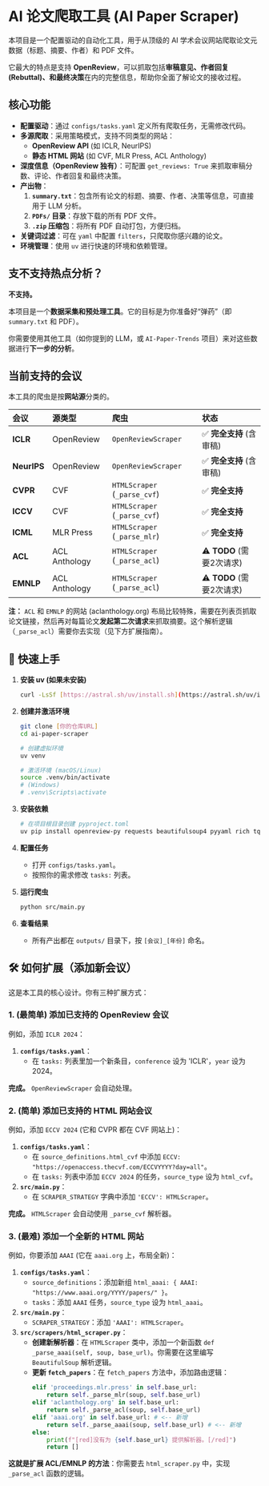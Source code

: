 # AI 论文爬取工具 (AI Paper Scraper)

本项目是一个配置驱动的自动化工具，用于从顶级的 AI 学术会议网站爬取论文元数据（标题、摘要、作者）和 PDF 文件。

它最大的特点是支持 **OpenReview**，可以抓取包括**审稿意见、作者回复 (Rebuttal)、和最终决策**在内的完整信息，帮助你全面了解论文的接收过程。

## 核心功能

* **配置驱动**：通过 `configs/tasks.yaml` 定义所有爬取任务，无需修改代码。
* **多源爬取**：采用策略模式，支持不同类型的网站：
    * **OpenReview API** (如 ICLR, NeurIPS)
    * **静态 HTML 网站** (如 CVF, MLR Press, ACL Anthology)
* **深度信息（OpenReview 独有）**：可配置 `get_reviews: True` 来抓取审稿分数、评论、作者回复和最终决策。
* **产出物**：
    1.  **`summary.txt`**：包含所有论文的标题、摘要、作者、决策等信息，可直接用于 LLM 分析。
    2.  **`PDFs/` 目录**：存放下载的所有 PDF 文件。
    3.  **`.zip` 压缩包**：将所有 PDF 自动打包，方便归档。
* **关键词过滤**：可在 `yaml` 中配置 `filters`，只爬取你感兴趣的论文。
* **环境管理**：使用 `uv` 进行快速的环境和依赖管理。

## 支不支持热点分析？

**不支持。**

本项目是一个**数据采集和预处理工具**。它的目标是为你准备好“弹药”（即 `summary.txt` 和 PDF）。

你需要使用其他工具（如你提到的 LLM，或 `AI-Paper-Trends` 项目）来对这些数据进行**下一步的分析**。

## 当前支持的会议

本工具的爬虫是按**网站源**分类的。

| 会议 | 源类型 | 爬虫 | 状态 |
| :--- | :--- | :--- | :--- |
| **ICLR** | OpenReview | `OpenReviewScraper` | ✅ **完全支持** (含审稿) |
| **NeurIPS** | OpenReview | `OpenReviewScraper` | ✅ **完全支持** (含审稿) |
| **CVPR** | CVF | `HTMLScraper` (`_parse_cvf`) | ✅ **完全支持** |
| **ICCV** | CVF | `HTMLScraper` (`_parse_cvf`) | ✅ **完全支持** |
| **ICML** | MLR Press | `HTMLScraper` (`_parse_mlr`) | ✅ **完全支持** |
| **ACL** | ACL Anthology | `HTMLScraper` (`_parse_acl`) | ⚠️ **TODO** (需要2次请求) |
| **EMNLP** | ACL Anthology | `HTMLScraper` (`_parse_acl`) | ⚠️ **TODO** (需要2次请求) |

**注：** `ACL` 和 `EMNLP` 的网站 (aclanthology.org) 布局比较特殊，需要在列表页抓取论文链接，然后再对每篇论文**发起第二次请求**来抓取摘要。这个解析逻辑（`_parse_acl`）需要你去实现（见下方扩展指南）。

## 🚀 快速上手

1.  **安装 uv (如果未安装)**
    ```bash
    curl -LsSf [https://astral.sh/uv/install.sh](https://astral.sh/uv/install.sh) | sh
    ```

2.  **创建并激活环境**
    ```bash
    git clone [你的仓库URL]
    cd ai-paper-scraper
    
    # 创建虚拟环境
    uv venv
    
    # 激活环境 (macOS/Linux)
    source .venv/bin/activate
    # (Windows)
    # .venv\Scripts\activate
    ```

3.  **安装依赖**
    ```bash
    # 在项目根目录创建 pyproject.toml
    uv pip install openreview-py requests beautifulsoup4 pyyaml rich tqdm
    ```

4.  **配置任务**
    * 打开 `configs/tasks.yaml`。
    * 按照你的需求修改 `tasks:` 列表。

5.  **运行爬虫**
    ```bash
    python src/main.py
    ```

6.  **查看结果**
    * 所有产出都在 `outputs/` 目录下，按 `[会议]_[年份]` 命名。

## 🛠️ 如何扩展（添加新会议）

这是本工具的核心设计。你有三种扩展方式：

### 1. (最简单) 添加已支持的 OpenReview 会议

例如，添加 `ICLR 2024`：

1.  **`configs/tasks.yaml`**：
    * 在 `tasks:` 列表里加一个新条目，`conference` 设为 'ICLR'，`year` 设为 2024。

**完成。** `OpenReviewScraper` 会自动处理。

### 2. (简单) 添加已支持的 HTML 网站会议

例如，添加 `ECCV 2024` (它和 CVPR 都在 CVF 网站上)：

1.  **`configs/tasks.yaml`**：
    * 在 `source_definitions.html_cvf` 中添加 `ECCV: "https://openaccess.thecvf.com/ECCVYYYY?day=all"`。
    * 在 `tasks:` 列表中添加 `ECCV 2024` 的任务，`source_type` 设为 `html_cvf`。
2.  **`src/main.py`**：
    * 在 `SCRAPER_STRATEGY` 字典中添加 `'ECCV': HTMLScraper`。

**完成。** `HTMLScraper` 会自动使用 `_parse_cvf` 解析器。

### 3. (最难) 添加一个全新的 HTML 网站

例如，你要添加 `AAAI` (它在 `aaai.org` 上，布局全新)：

1.  **`configs/tasks.yaml`**：
    * `source_definitions`：添加新组 `html_aaai: { AAAI: "https://www.aaai.org/YYYY/papers/" }`。
    * `tasks`：添加 `AAAI` 任务，`source_type` 设为 `html_aaai`。
2.  **`src/main.py`**：
    * `SCRAPER_STRATEGY`：添加 `'AAAI': HTMLScraper`。
3.  **`src/scrapers/html_scraper.py`**：
    * **创建新解析器**：在 `HTMLScraper` 类中，添加一个新函数 `def _parse_aaai(self, soup, base_url)`。你需要在这里编写 `BeautifulSoup` 解析逻辑。
    * **更新 `fetch_papers`**：在 `fetch_papers` 方法中，添加路由逻辑：
        ```python
        elif 'proceedings.mlr.press' in self.base_url:
            return self._parse_mlr(soup, self.base_url)
        elif 'aclanthology.org' in self.base_url:
            return self._parse_acl(soup, self.base_url)
        elif 'aaai.org' in self.base_url: # <-- 新增
            return self._parse_aaai(soup, self.base_url) # <-- 新增
        else:
            print(f"[red]没有为 {self.base_url} 提供解析器。[/red]")
            return []
        ```

**这就是扩展 ACL/EMNLP 的方法**：你需要去 `html_scraper.py` 中，实现 `_parse_acl` 函数的逻辑。